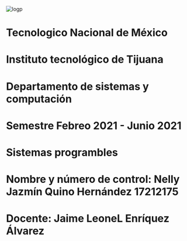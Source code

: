 ![logp](https://user-images.githubusercontent.com/71736979/109230190-4ce8b780-7779-11eb-8c5f-933a95b8b601.PNG)
# Tecnologico  Nacional de México 
# Instituto tecnológico de Tijuana 
# Departamento de sistemas y computación
# Semestre Febreo 2021 - Junio 2021
# Sistemas programbles
# Nombre y número de control:  Nelly Jazmín Quino Hernández 17212175
# Docente: Jaime LeoneL Enríquez Álvarez 
